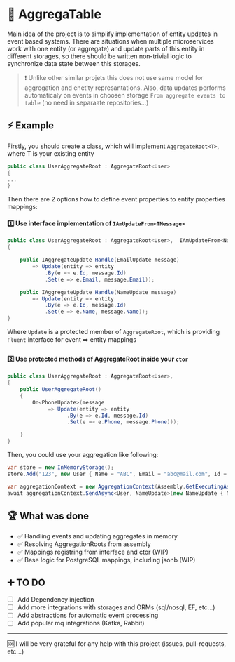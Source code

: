 # :gift: AggregaTable

Main idea of the project is to simplify implementation of entity updates in event based systems. There are situations when multiple microservices work with one entity (or aggregate) 
and update parts of this entity in different storages, so there should be written non-trivial logic to synchronize data state between this storages.
> :exclamation: Unlike other similar projets this does not use same model for aggregation and enetity represantations. Also, data updates performs automaticaly on events in choosen storage `From aggregate events to table` (no need in separaate repositories...)

## :zap: Example
Firstly, you should create a class, which will implement `AggregateRoot<T>`, where T is your existing entity

```csharp
public class UserAggregateRoot : AggregateRoot<User>
{
...
}
```

Then there are 2 options how to define event properties to entity properties mappings:

#### :one: Use interface implementation of `IAmUpdateFrom<TMessage>`
```csharp
public class UserAggregateRoot : AggregateRoot<User>,  IAmUpdateFrom<NameUpdate>, IAmUpdateFrom<EmailUpdate>
{

    public IAggregateUpdate Handle(EmailUpdate message) 
        => Update(entity => entity
            .By(e => e.Id, message.Id)
            .Set(e => e.Email, message.Email));

    public IAggregateUpdate Handle(NameUpdate message) 
        => Update(entity => entity
            .By(e => e.Id, message.Id)
            .Set(e => e.Name, message.Name));
}
```
Where `Update` is a protected member of `AggregateRoot`, which is providing `Fluent` interface for event :arrow_right: entity mappings
#### :two: Use protected methods of AggregateRoot inside your `ctor`
```csharp
public class UserAggregateRoot : AggregateRoot<User>, 
{
    public UserAggregateRoot() 
    {
        On<PhoneUpdate>(message 
             => Update(entity => entity
                   .By(e => e.Id, message.Id)
                   .Set(e => e.Phone, message.Phone)));

    }
}
```
Then, you could use your aggregation like following:
```csharp
var store = new InMemoryStorage();
store.Add("123", new User { Name = "ABC", Email = "abc@mail.com", Id = "123" });

var aggregationContext = new AggregationContext(Assembly.GetExecutingAssembly(), store);
await aggregationContext.SendAsync<User, NameUpdate>(new NameUpdate { Name = "ABCD", Id = "123" });
```

## :trophy: What was done
- :white_check_mark: Handling events and updating aggregates in memory
- :white_check_mark: Resolving AggregationRoots from assembly 
- :white_check_mark: Mappings registring from interface and ctor (WIP)
- :white_check_mark: Base logic for PostgreSQL mappings, including jsonb (WIP)

## :heavy_plus_sign: TO DO
- [ ] Add Dependency injection
- [ ] Add more integrations with storages and ORMs (sql/nosql, EF, etc...)
- [ ] Add abstractions for automatic event processing
- [ ] Add popular mq integrations (Kafka, Rabbit)

___
:sos: I will be very grateful for any help with this project (issues, pull-requests, etc...)
